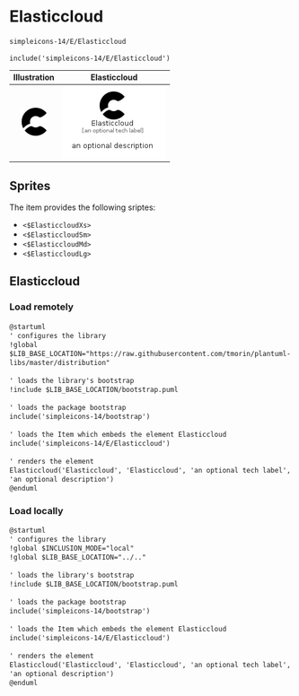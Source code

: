 # Elasticcloud


```text
simpleicons-14/E/Elasticcloud
```

```text
include('simpleicons-14/E/Elasticcloud')
```



| Illustration | Elasticcloud |
| :---: | :---: |
| ![illustration for Illustration](../../simpleicons-14/E/Elasticcloud.png) | ![illustration for Elasticcloud](../../simpleicons-14/E/Elasticcloud.Local.png) |



## Sprites
The item provides the following sriptes:

- `<$ElasticcloudXs>`
- `<$ElasticcloudSm>`
- `<$ElasticcloudMd>`
- `<$ElasticcloudLg>`





## Elasticcloud

### Load remotely
```plantuml
@startuml
' configures the library
!global $LIB_BASE_LOCATION="https://raw.githubusercontent.com/tmorin/plantuml-libs/master/distribution"

' loads the library's bootstrap
!include $LIB_BASE_LOCATION/bootstrap.puml

' loads the package bootstrap
include('simpleicons-14/bootstrap')

' loads the Item which embeds the element Elasticcloud
include('simpleicons-14/E/Elasticcloud')

' renders the element
Elasticcloud('Elasticcloud', 'Elasticcloud', 'an optional tech label', 'an optional description')
@enduml
```

### Load locally
```plantuml
@startuml
' configures the library
!global $INCLUSION_MODE="local"
!global $LIB_BASE_LOCATION="../.."

' loads the library's bootstrap
!include $LIB_BASE_LOCATION/bootstrap.puml

' loads the package bootstrap
include('simpleicons-14/bootstrap')

' loads the Item which embeds the element Elasticcloud
include('simpleicons-14/E/Elasticcloud')

' renders the element
Elasticcloud('Elasticcloud', 'Elasticcloud', 'an optional tech label', 'an optional description')
@enduml
```


